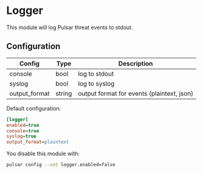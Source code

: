 # Logger

This module will log Pulsar threat events to stdout.

## Configuration

|Config|Type|Description|
|------|----|-----------|
|console|bool|log to stdout|
|syslog|bool|log to syslog|
|output_format|string|output format for events (plaintext, json)|

Default configuration:

```ini
[logger]
enabled=true
console=true
syslog=true
output_format=plaintext
```

You disable this module with:

```sh
pulsar config --set logger.enabled=false
```

